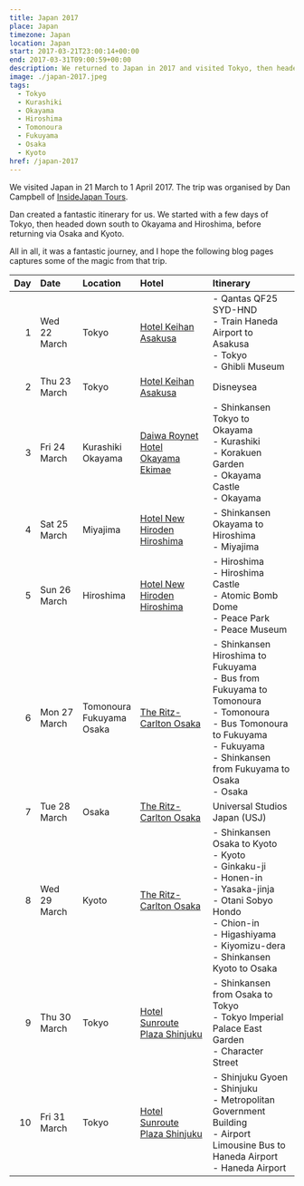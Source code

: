 ```yaml
---
title: Japan 2017
place: Japan
timezone: Japan
location: Japan
start: 2017-03-21T23:00:14+00:00
end: 2017-03-31T09:00:59+00:00
description: We returned to Japan in 2017 and visited Tokyo, then headed down south to Okayama and Hiroshima, returning via Osaka and Kyoto.
image: ./japan-2017.jpeg
tags:
  - Tokyo
  - Kurashiki
  - Okayama
  - Hiroshima
  - Tomonoura
  - Fukuyama
  - Osaka
  - Kyoto
href: /japan-2017
---
```

We visited Japan in 21 March to 1 April 2017. The trip was organised by Dan Campbell of [InsideJapan Tours](https://www.insidejapantours.com/).

Dan created a fantastic itinerary for us. We started with a few days of Tokyo, then headed down south to Okayama and Hiroshima, before returning via Osaka and Kyoto.

All in all, it was a fantastic journey, and I hope the following blog pages captures some of the magic from that trip.

| Day | Date | Location | Hotel | Itinerary |
| ---: | :---- | :-------- | :----- | :--------- |
| 1 | Wed 22 March | Tokyo | [Hotel Keihan Asakusa](https://www.hotelkeihan.co.jp/asakusa) | - Qantas QF25 SYD-HND<br />- Train Haneda Airport to Asakusa<br />- Tokyo<br />- Ghibli Museum |
| 2 | Thu 23 March | Tokyo | [Hotel Keihan Asakusa](https://www.hotelkeihan.co.jp/asakusa) | Disneysea |
| 3 | Fri 24 March | Kurashiki<br />Okayama | [Daiwa Roynet Hotel Okayama Ekimae](http://www.daiwaroynethotelokayamaekimae.com/en-gb) | - Shinkansen Tokyo to Okayama<br />- Kurashiki<br />- Korakuen Garden<br />- Okayama Castle<br />- Okayama |
| 4 | Sat 25 March | Miyajima | [Hotel New Hiroden Hiroshima](http://www.newhiroden.co.jp/eng/) | - Shinkansen Okayama to Hiroshima<br />- Miyajima
| 5 | Sun 26 March | Hiroshima | [Hotel New Hiroden Hiroshima](http://www.newhiroden.co.jp/eng/) | - Hiroshima<br />- Hiroshima Castle<br />- Atomic Bomb Dome<br />- Peace Park<br />- Peace Museum |
| 6 | Mon 27 March | Tomonoura<br />Fukuyama<br />Osaka | [The Ritz-Carlton Osaka](http://www.ritzcarlton.com/en/hotels/japan/osaka) | - Shinkansen Hiroshima to Fukuyama<br />- Bus from Fukuyama to Tomonoura<br />- Tomonoura<br />- Bus Tomonoura to Fukuyama<br />- Fukuyama<br />- Shinkansen from Fukuyama to Osaka<br />- Osaka
| 7 | Tue 28 March | Osaka | [The Ritz-Carlton Osaka](http://www.ritzcarlton.com/en/hotels/japan/osaka) | Universal Studios Japan (USJ) |
| 8 | Wed 29 March | Kyoto | [The Ritz-Carlton Osaka](http://www.ritzcarlton.com/en/hotels/japan/osaka) | - Shinkansen Osaka to Kyoto<br />- Kyoto<br />- Ginkaku-ji<br />- Honen-in<br />- Yasaka-jinja<br />- Otani Sobyo Hondo<br />- Chion-in<br />- Higashiyama<br />- Kiyomizu-dera<br />- Shinkansen Kyoto to Osaka |
| 9 | Thu 30 March | Tokyo | [Hotel Sunroute Plaza Shinjuku](http://en.sunrouteplazashinjuku.jp/) | - Shinkansen from Osaka to Tokyo<br />- Tokyo Imperial Palace East Garden<br />- Character Street |
| 10 | Fri 31 March | Tokyo | [Hotel Sunroute Plaza Shinjuku](http://en.sunrouteplazashinjuku.jp/) | - Shinjuku Gyoen<br />- Shinjuku<br />- Metropolitan Government Building<br />- Airport Limousine Bus to Haneda Airport<br />- Haneda Airport |
